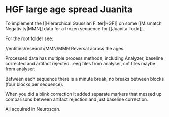 
# HGF large age spread Juanita

To implement the  [[Hierarchical Gaussian Filter|HGF]] on some [[Mismatch Negativity|MMN]] data for a frozen sequence for [[Juanita Todd]].

For the root folder see:

//entities/research/MMN/MMN Reversal across the ages

Processed data has multiple process methods, including Analyzer, baseline corrected and artifact rejected. .eeg files from analyser, cnt files maybe from analyser.

Between each sequence there is a minute break, no breaks between blocks (four blocks per sequence).

When you did a blink correction it added separate markers that messed up comparisons between artifact rejection and just baseline correction.

All acquired in Neuroscan.